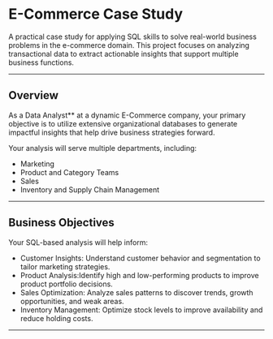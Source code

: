 # E-Commerce Case Study
 
A practical case study for applying SQL skills to solve real-world business problems in the e-commerce domain. This project focuses on analyzing transactional data to extract actionable insights that support multiple business functions.

---

##  Overview

As a Data Analyst** at a dynamic E-Commerce company, your primary objective is to utilize extensive organizational databases to generate impactful insights that help drive business strategies forward.

Your analysis will serve multiple departments, including:
- Marketing
- Product and Category Teams
- Sales
- Inventory and Supply Chain Management


---

## Business Objectives

Your SQL-based analysis will help inform:
- Customer Insights: Understand customer behavior and segmentation to tailor marketing strategies.
- Product Analysis:Identify high and low-performing products to improve product portfolio decisions.
- Sales Optimization: Analyze sales patterns to discover trends, growth opportunities, and weak areas.
- Inventory Management: Optimize stock levels to improve availability and reduce holding costs.

---

